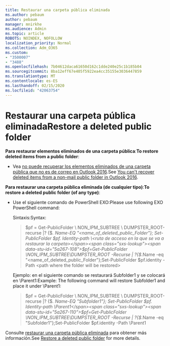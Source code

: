 ```yaml
---
title: Restaurar una carpeta pública eliminada
ms.author: pebaum
author: pebaum
manager: mnirkhe
ms.audience: Admin
ms.topic: article
ROBOTS: NOINDEX, NOFOLLOW
localization_priority: Normal
ms.collection: Adm_O365
ms.custom:
- "3500007"
- "3488"
ms.openlocfilehash: 7b04612daca61650d162c1dde240e25c1b185b04
ms.sourcegitcommit: 8ba12eff67e405f5922ea4cc35155e3036447859
ms.translationtype: MT
ms.contentlocale: es-ES
ms.lasthandoff: 02/15/2020
ms.locfileid: "42063754"
---
```

# <a name="restore-a-deleted-public-folder"></a><span data-ttu-id="5a267-102">Restaurar una carpeta pública eliminada</span><span class="sxs-lookup"><span data-stu-id="5a267-102">Restore a deleted public folder</span></span>

<span data-ttu-id="5a267-103">**Para restaurar elementos eliminados de una carpeta pública**:</span><span class="sxs-lookup"><span data-stu-id="5a267-103">**To restore deleted items from a public folder**:</span></span>

- <span data-ttu-id="5a267-104">Vea [no puede recuperar los elementos eliminados de una carpeta pública que no es de correo en Outlook 2016](https://aka.ms/pfrec).</span><span class="sxs-lookup"><span data-stu-id="5a267-104">See [You can't recover deleted items from a non-mail public folder in Outlook 2016](https://aka.ms/pfrec).</span></span>
 
<span data-ttu-id="5a267-105">**Para restaurar una carpeta pública eliminada (de cualquier tipo)**:</span><span class="sxs-lookup"><span data-stu-id="5a267-105">**To restore a deleted public folder (of any type)**:</span></span> 

- <span data-ttu-id="5a267-106">Use el siguiente comando de PowerShell EXO:</span><span class="sxs-lookup"><span data-stu-id="5a267-106">Please use following EXO PowerShell command:</span></span>

    <span data-ttu-id="5a267-107">Sintaxis:</span><span class="sxs-lookup"><span data-stu-id="5a267-107">Syntax:</span></span>

    ><span data-ttu-id="5a267-108">$pf = Get-PublicFolder \ NON_IPM_SUBTREE \ DUMPSTER_ROOT-recurse |? {$_. Name-EQ "\<name_of_deleted_public_Folder"}; Set-PublicFolder $pf. Identity-path \<ruta de acceso en la que se va a restaurar la carpeta></span><span class="sxs-lookup"><span data-stu-id="5a267-108">$pf=Get-PublicFolder \NON_IPM_SUBTREE\DUMPSTER_ROOT -Recurse  | ?{$_.Name -eq "\<name_of_deleted_public_Folder"};Set-PublicFolder $pf.identity -Path \<path where the folder will be restored></span></span>

    <span data-ttu-id="5a267-109">Ejemplo: en el siguiente comando se restaurará Subfolder1 y se colocará en \Parent1:</span><span class="sxs-lookup"><span data-stu-id="5a267-109">Example: The following command will restore Subfolder1 and place it under \Parent1:</span></span>

    ><span data-ttu-id="5a267-110">$pf = Get-PublicFolder \ NON_IPM_SUBTREE \ DUMPSTER_ROOT-recurse |? {$_. Name-EQ "Subfolder1"}; Set-PublicFolder $pf. Identity-path \Parent1</span><span class="sxs-lookup"><span data-stu-id="5a267-110">$pf=Get-PublicFolder \NON_IPM_SUBTREE\DUMPSTER_ROOT -Recurse | ?{$_.Name -eq "Subfolder1"};Set-PublicFolder $pf.identity -Path \Parent1</span></span>

<span data-ttu-id="5a267-111">Consulte [restaurar una carpeta pública eliminada](https://docs.microsoft.com/exchange/collaboration-exo/public-folders/restore-deleted-public-folder) para obtener más información.</span><span class="sxs-lookup"><span data-stu-id="5a267-111">See [Restore a deleted public folder](https://docs.microsoft.com/exchange/collaboration-exo/public-folders/restore-deleted-public-folder) for more details.</span></span>
